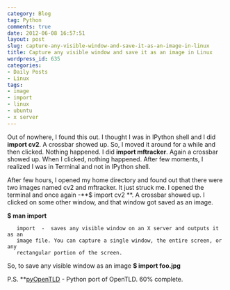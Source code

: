 ```yaml
---
category: Blog
tag: Python
comments: true
date: 2012-06-08 16:57:51
layout: post
slug: capture-any-visible-window-and-save-it-as-an-image-in-linux
title: Capture any visible window and save it as an image in Linux
wordpress_id: 635
categories:
- Daily Posts
- Linux
tags:
- image
- import
- linux
- ubuntu
- x server
---
```


Out of nowhere, I found this out. I thought I was in IPython shell and I did **import cv2**. A crossbar showed up. So, I moved it around for a while and then clicked. Nothing happened. I did **import mftracker**. Again a crossbar showed up. When I clicked, nothing happened. After few moments, I realized I was in Terminal and not in IPython shell.

After few hours, I opened my home directory and found out that there were two images named cv2 and mftracker. It just struck me. I opened the terminal and once again -**$ import cv2 **. A crossbar showed up. I clicked on some other window, and that window got saved as an image.

**$ man import**


> 
       import  -  saves any visible window on an X server and outputs it as an
       image file. You can capture a single window, the entire screen, or  any
       rectangular portion of the screen.




So, to save any visible window as an image
**$ import foo.jpg**

P.S. **[pyOpenTLD](https://github.com/jayrambhia/pyOpenTLD) - Python port of OpenTLD. 60% complete.
